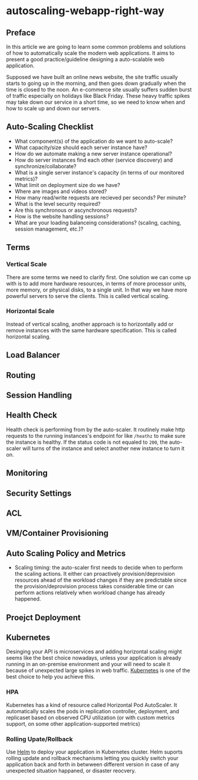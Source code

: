 # autoscaling-webapp-right-way

## Preface

In this article we are going to learn some common problems and solutions of how to automatically scale the modern web applications. It aims to present a good practice/guideline designing a auto-scalable web application.

Supposed we have built an online news website, the site traffic usually starts to going up in the morning, and then goes down gradually when the time is closed to the noon. An e-commerce site usually suffers sudden burst of traffic especially on holidays like Black Friday. These heavy traffic spikes may take down our service in a short time, so we need to know when and how to scale up and down our servers.

## Auto-Scaling Checklist

* What component(s) of the application do we want to auto-scale?
* What capacity/size should each server instance have?
* How do we automate making a new server instance operational?
* How do server instances find each other (service discovery) and synchronize/collaborate?
* What is a single server instance's capacity (in terms of our monitored metrics)?
* What limit on deployment size do we have?
* Where are images and videos stored?
* How many read/write requests are recieved per seconds? Per minute?
* What is the level security required?
* Are this synchronous or ascynchronous requests?
* How is the website handling sessions?
* What are your loading balanceing considerations? (scaling, caching, session management, etc.)?

## Terms

### Vertical Scale

There are some terms we need to clarify first. One solution we can come up with is to add more hardware resources, in terms of more processor units, more memory, or physical disks, to a single unit. In that way we have more powerful servers to serve the clients. This is called vertical scaling.

### Horizontal Scale

Instead of vertical scaling, another approach is to horizontally add or remove instances with the same hardware specification. This is called horizontal scaling.

## Load Balancer

## Routing

## Session Handling

## Health Check

Health check is performing from by the auto-scaler. It routinely make http requests to the running instances's endpoint for like `/heathz` to make sure the instance is healthy. If the status code is not equaled to `200`, the auto-scaler will turns of the instance and select another new instance to turn it on.

## Monitoring

## Security Settings

## ACL

## VM/Container Provisioning

## Auto Scaling Policy and Metrics

* Scaling timing: the auto-scaler first needs to decide when to perform the scaling actions. It either can proactively provision/deprovision resources ahead of the workload changes if they are predictable since the provision/deprovision process takes considerable time or can perform actions relatively when workload change has already happened.

## Proejct Deployment


## Kubernetes

Desinging your API is microservices and adding horizontal scaling might seems like the best choice nowadays, unless your application is already running in an on-premise environment and your will need to scale it because of unexpected large spikes in web traffic. [Kubernetes](https://github.com/kubernetes/kubernetes) is one of the best choice to help you achieve this.

### HPA

Kubernetes has a kind of resource called  Horizontal Pod AutoScaler. It automatically scales the pods in replication controller, deployment, and replicaset based on observed CPU utilization (or with custom metrics support, on some other application-supported metrics)

### Rolling Upate/Rollback

Use [Helm](https://github.com/helm/helm) to deploy your application in Kubernetes cluster. Helm suports rolling update and rollback mechanisms letting you quickly switch your application back and forth in betwween different version in case of any unexpected situation happaned, or disaster reocvery.
